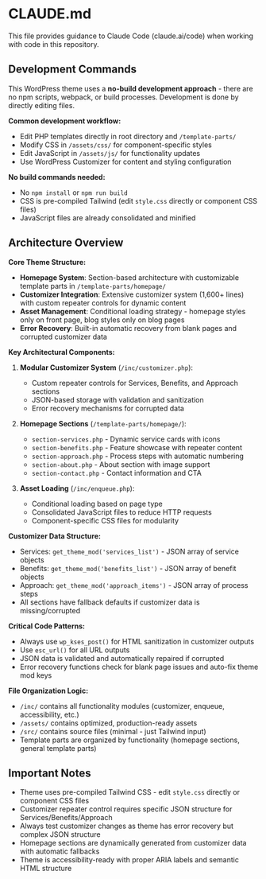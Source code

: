 # CLAUDE.md

This file provides guidance to Claude Code (claude.ai/code) when working with code in this repository.

## Development Commands

This WordPress theme uses a **no-build development approach** - there are no npm scripts, webpack, or build processes. Development is done by directly editing files.

**Common development workflow:**
- Edit PHP templates directly in root directory and `/template-parts/`
- Modify CSS in `/assets/css/` for component-specific styles
- Edit JavaScript in `/assets/js/` for functionality updates
- Use WordPress Customizer for content and styling configuration

**No build commands needed:**
- No `npm install` or `npm run build`
- CSS is pre-compiled Tailwind (edit `style.css` directly or component CSS files)
- JavaScript files are already consolidated and minified

## Architecture Overview

**Core Theme Structure:**
- **Homepage System**: Section-based architecture with customizable template parts in `/template-parts/homepage/`
- **Customizer Integration**: Extensive customizer system (1,600+ lines) with custom repeater controls for dynamic content
- **Asset Management**: Conditional loading strategy - homepage styles only on front page, blog styles only on blog pages
- **Error Recovery**: Built-in automatic recovery from blank pages and corrupted customizer data

**Key Architectural Components:**

1. **Modular Customizer System** (`/inc/customizer.php`):
   - Custom repeater controls for Services, Benefits, and Approach sections
   - JSON-based storage with validation and sanitization
   - Error recovery mechanisms for corrupted data

2. **Homepage Sections** (`/template-parts/homepage/`):
   - `section-services.php` - Dynamic service cards with icons
   - `section-benefits.php` - Feature showcase with repeater content
   - `section-approach.php` - Process steps with automatic numbering
   - `section-about.php` - About section with image support
   - `section-contact.php` - Contact information and CTA

3. **Asset Loading** (`/inc/enqueue.php`):
   - Conditional loading based on page type
   - Consolidated JavaScript files to reduce HTTP requests
   - Component-specific CSS files for modularity

**Customizer Data Structure:**
- Services: `get_theme_mod('services_list')` - JSON array of service objects
- Benefits: `get_theme_mod('benefits_list')` - JSON array of benefit objects  
- Approach: `get_theme_mod('approach_items')` - JSON array of process steps
- All sections have fallback defaults if customizer data is missing/corrupted

**Critical Code Patterns:**
- Always use `wp_kses_post()` for HTML sanitization in customizer outputs
- Use `esc_url()` for all URL outputs
- JSON data is validated and automatically repaired if corrupted
- Error recovery functions check for blank page issues and auto-fix theme mod keys

**File Organization Logic:**
- `/inc/` contains all functionality modules (customizer, enqueue, accessibility, etc.)
- `/assets/` contains optimized, production-ready assets
- `/src/` contains source files (minimal - just Tailwind input)
- Template parts are organized by functionality (homepage sections, general template parts)

## Important Notes

- Theme uses pre-compiled Tailwind CSS - edit `style.css` directly or component CSS files
- Customizer repeater control requires specific JSON structure for Services/Benefits/Approach
- Always test customizer changes as theme has error recovery but complex JSON structure
- Homepage sections are dynamically generated from customizer data with automatic fallbacks
- Theme is accessibility-ready with proper ARIA labels and semantic HTML structure